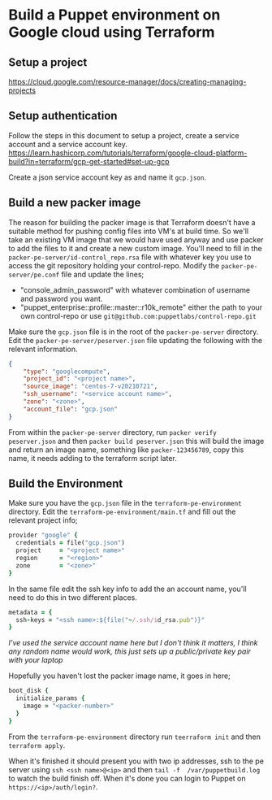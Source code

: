 # Build a Puppet environment on Google cloud using Terraform

## Setup a project

https://cloud.google.com/resource-manager/docs/creating-managing-projects

## Setup authentication

Follow the steps in this document to setup a project, create a service account and a service account key.
https://learn.hashicorp.com/tutorials/terraform/google-cloud-platform-build?in=terraform/gcp-get-started#set-up-gcp

Create a json service account key as and name it ```gcp.json```.

## Build a new packer image

The reason for building the packer image is that Terraform doesn't have a suitable method for pushing config files into VM's at build time. So we'll take an existing VM image that we would have used anyway and use packer to add the files to it and create a new custom image.
You'll need to fill in the ```packer-pe-server/id-control_repo.rsa``` file with whatever key you use to access the git repository holding your control-repo. 
Modify the ```packer-pe-server/pe.conf``` file and update the lines;

* "console_admin_password" with whatever combination of username and password you want.
* "puppet_enterprise::profile::master::r10k_remote" either the path to your own control-repo or use ```git@github.com:puppetlabs/control-repo.git```

Make sure the ```gcp.json``` file is in the root of the ```packer-pe-server``` directory.
Edit the ```packer-pe-server/peserver.json``` file updating the following with the relevant information.

```json
{
    "type": "googlecompute",
    "project_id": "<project name>",
    "source_image": "centos-7-v20210721",
    "ssh_username": "<service account name>",
    "zone": "<zone>",
    "account_file": "gcp.json"
}
```

From within the ```packer-pe-server``` directory, run ```packer verify peserver.json``` and then ```packer build peserver.json``` this will build the image and return an image name, something like ```packer-123456789```, copy this name, it needs adding to the terraform script later.

## Build the Environment

Make sure you have the ```gcp.json``` file in the ```terraform-pe-environment``` directory.
Edit the ```terraform-pe-environment/main.tf``` and fill out the relevant project info;

```ruby
provider "google" {
  credentials = file("gcp.json")
  project     = "<project name>"
  region      = "<region>"
  zone        = "<zone>"
}
```

In the same file edit the ssh key info to add the an account name, you'll need to do this in two different places.

```ruby
metadata = {
  ssh-keys = "<ssh name>:${file("~/.ssh/id_rsa.pub")}"
}
```

*I've used the service account name here but I don't think it matters, I think any random name would work, this just sets up a public/private key pair with your laptop*

Hopefully you haven't lost the packer image name, it goes in here;

```ruby
boot_disk {
  initialize_params {
    image = "<packer-number>"
  }
}
```

From the ```terraform-pe-environment``` directory run ```teerraform init``` and then ```terraform apply```.

When it's finished it should present you with two ip addresses, ssh to the pe server using ```ssh <ssh name>@<ip>``` and then ```tail -f  /var/puppetbuild.log``` to watch the build finish off. When it's done you can login to Puppet on ```https://<ip>/auth/login?```.

